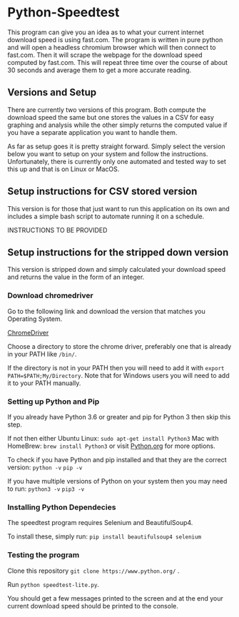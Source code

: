 # Python-Speedtest

This program can give you an idea as to what your current internet download speed is using fast.com. The program is written in pure python and will open a headless chromium browser which will then connect to fast.com. Then it will scrape the webpage for the download speed computed by fast.com. This will repeat three time over the course of about 30 seconds and average them to get a more accurate reading.


## Versions and Setup

There are currently two versions of this program. Both compute the download speed the same but one stores the values in a CSV for easy graphing and analysis while the other simply returns the computed value if you have a separate application you want to handle them.

As far as setup goes it is pretty straight forward. Simply select the version below you want to setup on your system and follow the instructions. Unfortunately, there is currently only one automated and tested way to set this up and that is on Linux or MacOS. 

## Setup instructions for CSV stored version
This version is for those that just want to run this application on its own and includes a simple bash script to automate running it on a schedule.

INSTRUCTIONS TO BE PROVIDED

## Setup instructions for the stripped down version
This version is stripped down and simply calculated your download speed and returns the value in the form of an integer.

### Download chromedriver
Go to the following link and download the version that matches you Operating System. 

[ChromeDriver](https://chromedriver.storage.googleapis.com/index.html?path=2.41/)

Choose a directory to store the chrome driver, preferably one that is already in your PATH like `/bin/`.

If the directory is not in your PATH then you will need to add it with `export PATH=$PATH;My/Directory`. Note that for Windows users you will need to add it to your PATH manually.

### Setting up Python and Pip
If you already have Python 3.6 or greater and pip for Python 3 then skip this step.

If not then either 
Ubuntu Linux: `sudo apt-get install Python3`
Mac with HomeBrew: `brew install Python3`
or visit [Python.org](https://www.python.org/) for more options.

To check if you have Python and pip installed and that they are the correct version:
`python -v`
`pip -v`

If you have multiple versions of Python on your system then you may need to run:
`python3 -v`
`pip3 -v`

### Installing Python Dependecies
The speedtest program requires Selenium and BeautifulSoup4.

To install these, simply run:
`pip install beautifulsoup4 selenium`

### Testing the program

Clone this repository `git clone https://www.python.org/` .

Run `python speedtest-lite.py`.

You should get a few messages printed to the screen and at the end your current download speed should be printed to the console.



